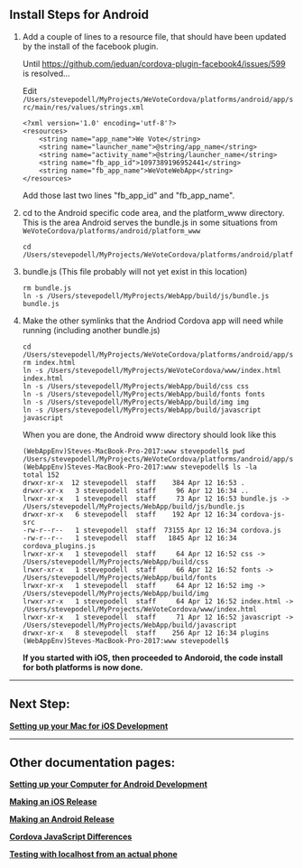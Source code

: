 
## Install Steps for Android


1. Add a couple of lines to a resource file, that should have been updated by the install of the facebook plugin.

    Until https://github.com/jeduan/cordova-plugin-facebook4/issues/599 is resolved...
    
    Edit `/Users/stevepodell/MyProjects/WeVoteCordova/platforms/android/app/src/main/res/values/strings.xml`
    
    ```
    <?xml version='1.0' encoding='utf-8'?>
    <resources>
        <string name="app_name">We Vote</string>
        <string name="launcher_name">@string/app_name</string>
        <string name="activity_name">@string/launcher_name</string>
        <string name="fb_app_id">1097389196952441</string>
        <string name="fb_app_name">WeVoteWebApp</string>
    </resources>
    ```
        
    Add those last two lines "fb_app_id" and "fb_app_name".


1. cd to the Android specific code area, and the platform_www directory.
    This is the area Android serves the bundle.js in some situations from `WeVoteCordova/platforms/android/platform_www`
    ```
    cd /Users/stevepodell/MyProjects/WeVoteCordova/platforms/android/platform_www
    ```

1. bundle.js (This file probably will not yet exist in this location)
    ```
    rm bundle.js
    ln -s /Users/stevepodell/MyProjects/WebApp/build/js/bundle.js bundle.js
    ```

1.  Make the other symlinks that the Andriod Cordova app will need while running (including another bundle.js)
    ```
    cd /Users/stevepodell/MyProjects/WeVoteCordova/platforms/android/app/src/main/assets/www
    rm index.html
    ln -s /Users/stevepodell/MyProjects/WeVoteCordova/www/index.html index.html
    ln -s /Users/stevepodell/MyProjects/WebApp/build/css css
    ln -s /Users/stevepodell/MyProjects/WebApp/build/fonts fonts
    ln -s /Users/stevepodell/MyProjects/WebApp/build/img img
    ln -s /Users/stevepodell/MyProjects/WebApp/build/javascript javascript

    ```
    When you are done, the Android www directory should look like this
    ```
    (WebAppEnv)Steves-MacBook-Pro-2017:www stevepodell$ pwd
    /Users/stevepodell/MyProjects/WeVoteCordova/platforms/android/app/src/main/assets/www
    (WebAppEnv)Steves-MacBook-Pro-2017:www stevepodell$ ls -la
    total 152
    drwxr-xr-x  12 stevepodell  staff    384 Apr 12 16:53 .
    drwxr-xr-x   3 stevepodell  staff     96 Apr 12 16:34 ..
    lrwxr-xr-x   1 stevepodell  staff     73 Apr 12 16:53 bundle.js -> /Users/stevepodell/MyProjects/WebApp/build/js/bundle.js
    drwxr-xr-x   6 stevepodell  staff    192 Apr 12 16:34 cordova-js-src
    -rw-r--r--   1 stevepodell  staff  73155 Apr 12 16:34 cordova.js
    -rw-r--r--   1 stevepodell  staff   1845 Apr 12 16:34 cordova_plugins.js
    lrwxr-xr-x   1 stevepodell  staff     64 Apr 12 16:52 css -> /Users/stevepodell/MyProjects/WebApp/build/css
    lrwxr-xr-x   1 stevepodell  staff     66 Apr 12 16:52 fonts -> /Users/stevepodell/MyProjects/WebApp/build/fonts
    lrwxr-xr-x   1 stevepodell  staff     64 Apr 12 16:52 img -> /Users/stevepodell/MyProjects/WebApp/build/img
    lrwxr-xr-x   1 stevepodell  staff     64 Apr 12 16:52 index.html -> /Users/stevepodell/MyProjects/WeVoteCordova/www/index.html
    lrwxr-xr-x   1 stevepodell  staff     71 Apr 12 16:52 javascript -> /Users/stevepodell/MyProjects/WebApp/build/javascript
    drwxr-xr-x   8 stevepodell  staff    256 Apr 12 16:34 plugins
    (WebAppEnv)Steves-MacBook-Pro-2017:www stevepodell$
    ```

    **If you started with iOS, then proceeded to Andoroid, the code install for both platforms is now done.**


----------
## Next Step:

**[Setting up your Mac for iOS Development](docs/iOsSetup.md)**

----------
## Other documentation pages:

**[Setting up your Computer for Android Development](docs/AndroidSetup.md)**

**[Making an iOS Release](docs/MakingAniOSrelease.md)**

**[Making an Android Release](docs/MakingAnAndroidRelease.md)**

**[Cordova JavaScript Differences](docs/CordovaJavaScriptDifferences.md)**

**[Testing with localhost from an actual phone](docs/TestingWithLocalHostFromPhone.md)**

